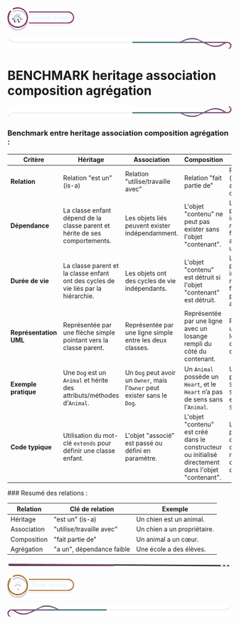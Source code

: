  <a href="../README.md">
  <img src="../assets/button/home_page.png" alt="Home page" style="width: 150px; height: auto;">
</a>

![border](../assets/line/border_deco_rt.png)

# BENCHMARK heritage association composition agrégation

![border](../assets/line/border_deco_rb.png)

### Benchmark entre heritage association composition agrégation :

| **Critère**            | **Héritage**                                                                       | **Association**                                                            | **Composition**                                                                                     | **Agrégation**                                                                                              |
| ---------------------- | ---------------------------------------------------------------------------------- | -------------------------------------------------------------------------- | --------------------------------------------------------------------------------------------------- | ----------------------------------------------------------------------------------------------------------- |
| **Relation**           | Relation "est un" (is-a)                                                           | Relation "utilise/travaille avec"                                          | Relation "fait partie de"                                                                           | Relation "a un" (has-a), mais avec moins de dépendance.                                                     |
| **Dépendance**         | La classe enfant dépend de la classe parent et hérite de ses comportements.        | Les objets liés peuvent exister indépendamment.                            | L'objet "contenu" ne peut pas exister sans l'objet "contenant".                                     | Les objets liés peuvent exister indépendamment mais sont fortement associés pour une durée.                 |
| **Durée de vie**       | La classe parent et la classe enfant ont des cycles de vie liés par la hiérarchie. | Les objets ont des cycles de vie indépendants.                             | L'objet "contenu" est détruit si l'objet "contenant" est détruit.                                   | L’objet agrégé peut survivre indépendamment, mais une relation forte existe pendant leur association.       |
| **Représentation UML** | Représentée par une flèche simple pointant vers la classe parent.                  | Représentée par une ligne simple entre les deux classes.                   | Représentée par une ligne avec un losange rempli du côté du contenant.                              | Représentée par une ligne avec un losange vide du côté du contenant.                                        |
| **Exemple pratique**   | Une `Dog` est un `Animal` et hérite des attributs/méthodes d’`Animal`.             | Un `Dog` peut avoir un `Owner`, mais l'`Owner` peut exister sans le `Dog`. | Un `Animal` possède un `Heart`, et le `Heart` n’a pas de sens sans l’`Animal`.                      | Une `School` a plusieurs `Students`, mais les `Students` peuvent exister sans la `School`.                  |
| **Code typique**       | Utilisation du mot-clé `extends` pour définir une classe enfant.                   | L'objet "associé" est passé ou défini en paramètre.                        | L'objet "contenu" est créé dans le constructeur ou initialisé directement dans l'objet "contenant". | L'objet agrégé est passé au contenant dans le constructeur, mais n'est pas créé directement dans la classe. |

### Resumé des relations :

| **Relation** | **Clé de relation**       | **Exemple**                 |
| ------------ | ------------------------- | --------------------------- |
| Héritage     | "est un" (is-a)           | Un chien est un animal.     |
| Association  | "utilise/travaille avec"  | Un chien a un propriétaire. |
| Composition  | "fait partie de"          | Un animal a un cœur.        |
| Agrégation   | "a un", dépendance faible | Une école a des élèves.     |

![border](../assets/line/line-pink-point_l.png)

<a href="#sommaire">
  <img src="../assets/button/back_to_top.png" alt="Back to top" style="width: 150px; height: auto;">
</a>

![border](../assets/line/border_deco_l.png)
